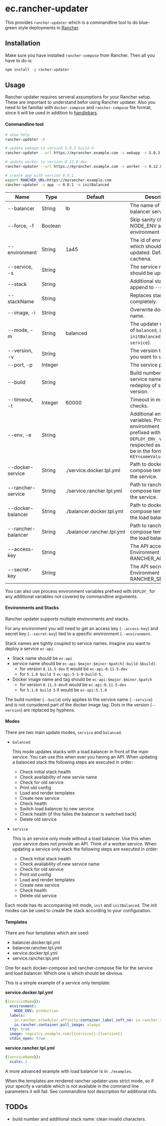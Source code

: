 # ec.rancher-updater

This provides `rancher-updater` which is a commandline tool to do blue-green style deployments in [Rancher](http://rancher.com/rancher/).

## Installation

Make sure you have installed `rancher-compose` from Rancher. Then all you have to do is:

```sh
npm install -g racher-updater
```

## Usage
Rancher updater requires serveral assumptions for your Rancher setup. These are important to understand befor using Rancher updater. Also you need to be familiar with `docker-compose` and `rancher-compose` file format, since it will be used in addition to [handlebars](http://handlebarsjs.com/).

#### Commandline tool
```sh
# show help
rancher-updater -h

# update webapp to version 5.0.3 build 4
rancher-updater --url https://myrancher.example.com -s webapp -v 5.0.3 --build 4

# update worker to version 0.12.0-dev
rancher-updater --url https://myrancher.example.com -s worker -v 0.12.0-dev -m service

# create app with version 0.0.1
export RANCHER_URL=https://myrancher.example.com
rancher-updater -s app -v 0.0.1 -m initBalanced
```

| Name               | Type    | Default                    | Description |
| ------------------ | ------- | -------------------------- | ----------- |
| --balancer         | String  | lb                         | The name of the load balancer service. |
| --force, -f        | Boolean |                            | Skip sanity check of NODE_ENV and environment id. |
| --environment      | String  | 1a45                       | The id of environment which should be updated. Defaults to cachena. |
| --service, -s      | String  |                            | The service name which should be updated. |
| --stack            | String  |                            | Additional stack name to append to `--service`. |
| --stackName        | String  |                            | Replaces stack name completely. |
| --image, -i        | String  |                            | Overwrite docker image name. |
| --mode, -m         | String  | balanced                   | The updater mode (one of `balanced`, `init`, `initBalanced`, and `service`). |
| --version, -v      | String  |                            | The version tag to which you want to update. |
| --port, -p         | Integer |                            | The service port. |
| --build            | String  |                            | Build number to add to service name. Allows redeploy of same version. |
| --timeout, -t      | Integer | 60000                      | Timeout in ms for health checks. |
| --env, -e          | String  |                            | Additional environment variables. Process environment variables prefixed with `DEPLOY_ENV_` will be respected as well. Must be in the format `KEY=someValue` |
| --docker-service   | String  | ./service.docker.tpl.yml   | Path to docker-compose template for the service. |
| --rancher-service  | String  | ./service.rancher.tpl.yml  | Path to rancher-compose template for the service. |
| --docker-balancer  | String  | ./balancer.docker.tpl.yml  | Path to docker-compose template for the load balancer. |
| --rancher-balancer | String  | ./balancer.rancher.tpl.yml | Path to rancher-compose template for the load balancer. |
| --access-key       | String  |                            | The API access key. Environment variable: RANCHER_ACCESS_KEY |
| --secret-key       | String  |                            | The API secret key. Environment variable: RANCHER_SECRET_KEY |

You can also use process environment variables prefixed with `DEPLOY_` for any
additional variables not covered by commandline arguments.



#### Environments and Stacks
Rancher updater supports multiple environments and stacks.

For any environment you will need to get an access key (`--access-key`) and secret key (`--secret-key`) tied to a specific environment (`--environment`.

Stack names are tightly coupled to service names. Imagine you want to deploy a service `ec-api`.

* Stack name should be `ec-api`
* service name should be `ec-api-$major-$minor-$patch[-build-$build]`.
	* for version `0.11.5-dev` it would be `ec-api-0-11-5-dev`
	* for `5.1.0 build 5` `ec-api-5-1-0-build-5`.
* Docker image name and tag should be `ec-api:$major.$minor.$patch`
	* for version `0.11.5-dev`it would be `ec-api:0.11.5-dev`
	* for `5.1.0 build 5` it would be `ec-api:5.1.0`

The build number (`--build`) only applies to the service name (`--service`) and is not considered part of the docker image tag. Dots in the version (`--version`) are replaced by hyphens.

#### Modes
There are two main update modes, `service` and `balanced`.

* `balanced`

	This mode updates stacks with a load balancer in front of the main service. You can use this when ever you having an API. When updating a balanced stack the following steps are executed in order:
	
	* Check initial stack health
	* Check availability of new servie name
	* Check for old service
	* Print old config
	* Load and render templates
	* Create new service
	* Check health
	* Switch load balancer to new service
	* Check health (if this failes the balancer is switched back)
	* Delete old service

* `service`

	This is an service only mode without a load balancer. Use this when your service does not provide an API. Think of a worker service. When updating a service only stack the following steps are executed in order:
	
	* Check initial stack health
	* Check availability of new service name
	* Check for old service
	* Print old config
	* Load and render templates
	* Create new service
	* Check health
	* Delete old service

Each mode has its accompaning init mode, `init` and `initBalanced`. The init modes can be used to create the stack according to your configuration.

#### Templates

There are four templates which are used:

* balancer.docker.tpl.yml
* balancer.rancher.tpl.yml
* service.docker.tpl.yml
* service.rancher.tpl.yml

One for each docker-compose and rancher-compose file for the service and load balancer. Which one is which should be obvious.


This is a simple example of a service only template:

**service.docker.tpl.yml**

```yaml
{{serviceName}}:
  environment:
    NODE_ENV: production
  labels:
    io.rancher.scheduler.affinity:container_label_soft_ne: io.rancher.stack_service.name=$${stack_name}/$${service_name}
    io.rancher.container.pull_image: always
  tty: true
  image: registry.example.com/{{service}}:{{version}}
  stdin_open: true
```

**service.rancher.tpl.yml**

```yaml
{{serviceName}}:
  scale: 2
```

A more advanced example with load balancer is in `./examples`.

When the templates are rendered rancher updater uses strict mode, so if your specify a variable which is not available in the command line parameters it will fail. See commandline tool description for additional info.

## TODOs
* build number and additional stack name: clean invalid characters.
